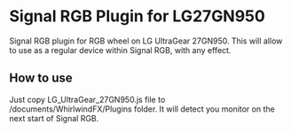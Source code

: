 # Signal RGB Plugin for LG27GN950
Signal RGB plugin for RGB wheel on LG UltraGear 27GN950.  This will allow to use as a regular device within Signal RGB, with any effect.

## How to use
Just copy LG_UltraGear_27GN950.js file to /documents/WhirlwindFX/Plugins folder. It will detect you monitor on the next start of Signal RGB.
